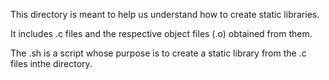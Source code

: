 This directory is meant to help us understand how to create static libraries.

It includes .c files and the respective object files (.o) obtained from them.

The .sh is a script whose purpose is to create a static library from the .c files inthe directory.
